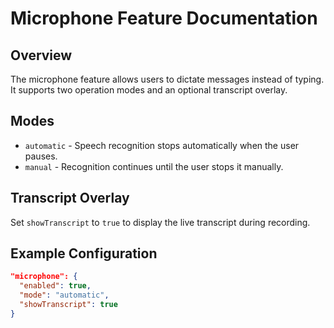# Microphone Feature Documentation

## Overview

The microphone feature allows users to dictate messages instead of typing.
It supports two operation modes and an optional transcript overlay.

## Modes

- `automatic` - Speech recognition stops automatically when the user pauses.
- `manual` - Recognition continues until the user stops it manually.

## Transcript Overlay

Set `showTranscript` to `true` to display the live transcript during recording.

## Example Configuration

```json
"microphone": {
  "enabled": true,
  "mode": "automatic",
  "showTranscript": true
}
```

